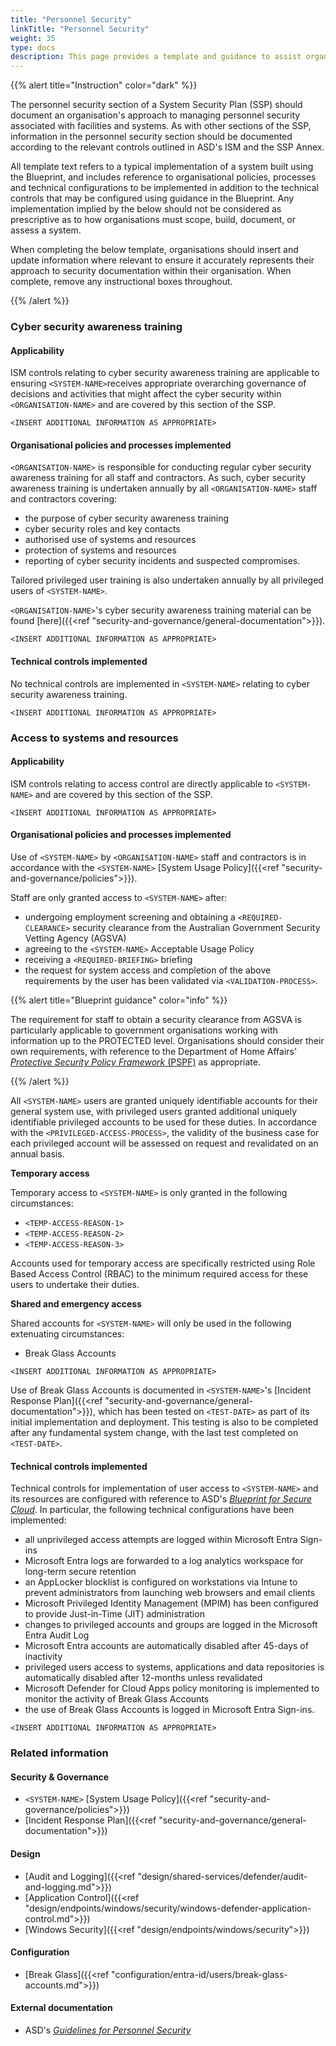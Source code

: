 ```yaml
---
title: "Personnel Security"
linkTitle: "Personnel Security"
weight: 35
type: docs
description: This page provides a template and guidance to assist organisations in documenting their approach to personnel security associated with their system(s) built on ASD's Blueprint for Secure Cloud.
---
```


{{% alert title="Instruction" color="dark" %}}

The personnel security section of a System Security Plan (SSP) should document an organisation's approach to managing personnel security associated with facilities and systems. As with other sections of the SSP, information in the personnel security section should be documented according to the relevant controls outlined in ASD's ISM and the SSP Annex.

All template text refers to a typical implementation of a system built using the Blueprint, and includes reference to organisational policies, processes and technical configurations to be implemented in addition to the technical controls that may be configured using guidance in the Blueprint. Any implementation implied by the below should not be considered as prescriptive as to how organisations must scope, build, document, or assess a system.

When completing the below template, organisations should insert and update information where relevant to ensure it accurately represents their approach to security documentation within their organisation. When complete, remove any instructional boxes throughout. 

{{% /alert %}}

### Cyber security awareness training

#### Applicability

ISM controls relating to cyber security awareness training are applicable to ensuring `<SYSTEM-NAME>`receives appropriate overarching governance of decisions and activities that might affect the cyber security within `<ORGANISATION-NAME>` and are covered by this section of the SSP.

`<INSERT ADDITIONAL INFORMATION AS APPROPRIATE>`

#### Organisational policies and processes implemented

`<ORGANISATION-NAME>` is responsible for conducting regular cyber security awareness training for all staff and contractors. As such, cyber security awareness training is undertaken annually by all `<ORGANISATION-NAME>` staff and contractors covering:

* the purpose of cyber security awareness training
* cyber security roles and key contacts
* authorised use of systems and resources
* protection of systems and resources
* reporting of cyber security incidents and suspected compromises.

Tailored privileged user training is also undertaken annually by all privileged users of `<SYSTEM-NAME>`.

`<ORGANISATION-NAME>`'s cyber security awareness training material can be found [here]({{<ref "security-and-governance/general-documentation">}}).

`<INSERT ADDITIONAL INFORMATION AS APPROPRIATE>`

#### Technical controls implemented

No technical controls are implemented in `<SYSTEM-NAME>` relating to cyber security awareness training.

`<INSERT ADDITIONAL INFORMATION AS APPROPRIATE>`

### Access to systems and resources

#### Applicability

ISM controls relating to access control are directly applicable to `<SYSTEM-NAME>` and are covered by this section of the SSP. 

`<INSERT ADDITIONAL INFORMATION AS APPROPRIATE>`

#### Organisational policies and processes implemented

Use of `<SYSTEM-NAME>` by `<ORGANISATION-NAME>` staff and contractors is in accordance with the `<SYSTEM-NAME>` [System Usage Policy]({{<ref "security-and-governance/policies">}}).

Staff are only granted access to `<SYSTEM-NAME>` after:

* undergoing employment screening and obtaining a `<REQUIRED-CLEARANCE>` security clearance from the Australian Government Security Vetting Agency (AGSVA)
* agreeing to the `<SYSTEM-NAME>` Acceptable Usage Policy
* receiving a `<REQUIRED-BRIEFING>` briefing
* the request for system access and completion of the above requirements by the user has been validated via `<VALIDATION-PROCESS>`.

{{% alert title="Blueprint guidance" color="info" %}}

The requirement for staff to obtain a security clearance from AGSVA is particularly applicable to government organisations working with information up to the PROTECTED level. Organisations should consider their own requirements, with reference to the Department of Home Affairs' [*Protective Security Policy Framework* (PSPF)](https://www.protectivesecurity.gov.au/) as appropriate.

{{% /alert %}}

All `<SYSTEM-NAME>` users are granted uniquely identifiable accounts for their general system use, with privileged users granted additional uniquely identifiable privileged accounts to be used for these duties. In accordance with the `<PRIVILEGED-ACCESS-PROCESS>`, the validity of the business case for each privileged account will be assessed on request and revalidated on an annual basis.

**Temporary access**

Temporary access to `<SYSTEM-NAME>` is only granted in the following circumstances:

* `<TEMP-ACCESS-REASON-1>`
* `<TEMP-ACCESS-REASON-2>`
* `<TEMP-ACCESS-REASON-3>`

Accounts used for temporary access are specifically restricted using Role Based Access Control (RBAC) to the minimum required access for these users to undertake their duties. 

**Shared and emergency access**

Shared accounts for `<SYSTEM-NAME>` will only be used in the following extenuating circumstances:
* Break Glass Accounts

`<INSERT ADDITIONAL INFORMATION AS APPROPRIATE>`

Use of Break Glass Accounts is documented in `<SYSTEM-NAME>`'s [Incident Response Plan]({{<ref "security-and-governance/general-documentation">}}), which has been tested on `<TEST-DATE>` as part of its initial implementation and deployment. This testing is also to be completed after any fundamental system change, with the last test completed on `<TEST-DATE>`.

#### Technical controls implemented

Technical controls for implementation of user access to `<SYSTEM-NAME>` and its resources are configured with reference to ASD's [*Blueprint for Secure Cloud*](https://blueprint.asd.gov.au). In particular, the following technical configurations have been implemented:

* all unprivileged access attempts are logged within Microsoft Entra Sign-ins
* Microsoft Entra logs are forwarded to a log analytics workspace for long-term secure retention
* an AppLocker blocklist is configured on workstations via Intune to prevent administrators from launching web browsers and email clients
* Microsoft Privileged Identity Management (MPIM) has been configured to provide Just-in-Time (JIT) administration
* changes to privileged accounts and groups are logged in the Microsoft Entra Audit Log
* Microsoft Entra accounts are automatically disabled after 45-days of inactivity
* privileged users access to systems, applications and data repositories is automatically disabled after 12-months unless revalidated
* Microsoft Defender for Cloud Apps policy monitoring is implemented to monitor the activity of Break Glass Accounts
* the use of Break Glass Accounts is logged in Microsoft Entra Sign-ins. 

`<INSERT ADDITIONAL INFORMATION AS APPROPRIATE>`

### Related information

#### Security & Governance

* `<SYSTEM-NAME>` [System Usage Policy]({{<ref "security-and-governance/policies">}})
* [Incident Response Plan]({{<ref "security-and-governance/general-documentation">}})

#### Design

* [Audit and Logging]({{<ref "design/shared-services/defender/audit-and-logging.md">}})
* [Application Control]({{<ref "design/endpoints/windows/security/windows-defender-application-control.md">}})
* [Windows Security]({{<ref "design/endpoints/windows/security">}})
  
#### Configuration

* [Break Glass]({{<ref "configuration/entra-id/users/break-glass-accounts.md">}})


#### External documentation

* ASD's [*Guidelines for Personnel Security*](https://www.cyber.gov.au/resources-business-and-government/essential-cyber-security/ism/cyber-security-guidelines/guidelines-personnel-security)